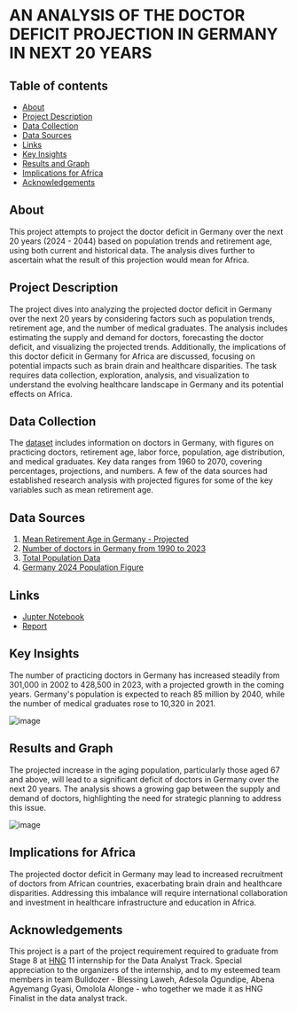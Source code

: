 # AN ANALYSIS OF THE DOCTOR DEFICIT PROJECTION IN GERMANY IN NEXT 20 YEARS

## Table of contents

- [About](#about)
- [Project Description](#project-description)
- [Data Collection](#data-collection)
- [Data Sources](#data-sources)
- [Links](#links)
- [Key Insights](#key-insights)
- [Results and Graph](#results-and-graph)
- [Implications for Africa](#implications-for-africa)
- [Acknowledgements](#acknowledgements)


## About
This project attempts to project the doctor deficit in Germany over the next 20 years (2024 - 2044) based on population trends and retirement age, using both current and historical data. The analysis dives further to ascertain what the result of this projection would mean for Africa.


## Project Description
The project dives into analyzing the projected doctor deficit in Germany over the next 20 years by considering factors such as population trends, retirement age, and the number of medical graduates. The analysis includes estimating the supply and demand for doctors, forecasting the doctor deficit, and visualizing the projected trends. Additionally, the implications of this doctor deficit in Germany for Africa are discussed, focusing on potential impacts such as brain drain and healthcare disparities. The task requires data collection, exploration, analysis, and visualization to understand the evolving healthcare landscape in Germany and its potential effects on Africa.


## Data Collection
The [dataset](./data.xlsx) includes information on doctors in Germany, with figures on practicing doctors, retirement age, labor force, population, age distribution, and medical graduates. Key data ranges from 1960 to 2070, covering percentages, projections, and numbers. A few of the data sources had established research analysis with projected figures for some of the key variables such as mean retirement age.


## Data Sources
1. [Mean Retirement Age in Germany - Projected](https://doi.org/10.12765/CPoS-2022-05)
2. [Number of doctors in Germany from 1990 to 2023](https://www.statista.com/statistics/582114/doctors-in-germany-number/)
3. [Total Population Data](https://data.worldbank.org/indicator/SP.POP.TOTL)
4. [Germany 2024 Population Figure](https://www.worldometers.info/world-population/population-by-country/)


## Links
- [Jupter Notebook](./Task2-Stage8.ipynb) 
- [Report](https://drive.google.com/file/d/1jtokzhI1AHwxsaLa3Us10BZRgzLJ_IuG/view?usp=sharing)


## Key Insights
The number of practicing doctors in Germany has increased steadily from 301,000 in 2002 to 428,500 in 2023, with a projected growth in the coming years. Germany's population is expected to reach 85 million by 2040, while the number of medical graduates rose to 10,320 in 2021.

![image](https://github.com/user-attachments/assets/0aba7b98-391d-4388-b08d-7a8f0a01bb46)


## Results and Graph
The projected increase in the aging population, particularly those aged 67 and above, will lead to a significant deficit of doctors in Germany over the next 20 years. The analysis shows a growing gap between the supply and demand of doctors, highlighting the need for strategic planning to address this issue.

![image](https://github.com/user-attachments/assets/0dec1231-abb0-4fae-a96b-e52f5bbf54b0)


## Implications for Africa
The projected doctor deficit in Germany may lead to increased recruitment of doctors from African countries, exacerbating brain drain and healthcare disparities. Addressing this imbalance will require international collaboration and investment in healthcare infrastructure and education in Africa.


## Acknowledgements
This project is a part of the project requirement required to graduate from Stage 8 at [HNG](https://hng.tech) 11 internship for the Data Analyst Track. Special appreciation to the organizers of the internship, and to my esteemed team members in team Bulldozer - Blessing Laweh, Adesola Ogundipe, Abena Agyemang Gyasi, Omolola Alonge - who together we made it as HNG Finalist in the data analyst track.

